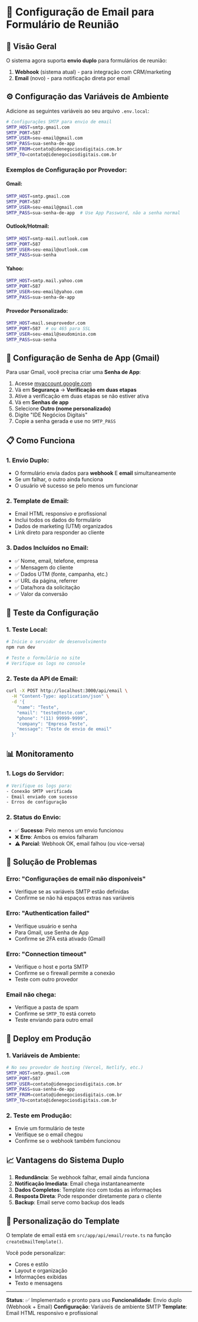 # 📧 Configuração de Email para Formulário de Reunião

## 🎯 **Visão Geral**

O sistema agora suporta **envio duplo** para formulários de reunião:
1. **Webhook** (sistema atual) - para integração com CRM/marketing
2. **Email** (novo) - para notificação direta por email

## ⚙️ **Configuração das Variáveis de Ambiente**

Adicione as seguintes variáveis ao seu arquivo `.env.local`:

```bash
# Configurações SMTP para envio de email
SMTP_HOST=smtp.gmail.com
SMTP_PORT=587
SMTP_USER=seu-email@gmail.com
SMTP_PASS=sua-senha-de-app
SMTP_FROM=contato@idenegociosdigitais.com.br
SMTP_TO=contato@idenegociosdigitais.com.br
```

### **Exemplos de Configuração por Provedor:**

#### **Gmail:**
```bash
SMTP_HOST=smtp.gmail.com
SMTP_PORT=587
SMTP_USER=seu-email@gmail.com
SMTP_PASS=sua-senha-de-app  # Use App Password, não a senha normal
```

#### **Outlook/Hotmail:**
```bash
SMTP_HOST=smtp-mail.outlook.com
SMTP_PORT=587
SMTP_USER=seu-email@outlook.com
SMTP_PASS=sua-senha
```

#### **Yahoo:**
```bash
SMTP_HOST=smtp.mail.yahoo.com
SMTP_PORT=587
SMTP_USER=seu-email@yahoo.com
SMTP_PASS=sua-senha-de-app
```

#### **Provedor Personalizado:**
```bash
SMTP_HOST=mail.seuprovedor.com
SMTP_PORT=587  # ou 465 para SSL
SMTP_USER=seu-email@seudominio.com
SMTP_PASS=sua-senha
```

## 🔐 **Configuração de Senha de App (Gmail)**

Para usar Gmail, você precisa criar uma **Senha de App**:

1. Acesse [myaccount.google.com](https://myaccount.google.com)
2. Vá em **Segurança** → **Verificação em duas etapas**
3. Ative a verificação em duas etapas se não estiver ativa
4. Vá em **Senhas de app**
5. Selecione **Outro (nome personalizado)**
6. Digite "IDE Negócios Digitais"
7. Copie a senha gerada e use no `SMTP_PASS`

## 📋 **Como Funciona**

### **1. Envio Duplo:**
- O formulário envia dados para **webhook** E **email** simultaneamente
- Se um falhar, o outro ainda funciona
- O usuário vê sucesso se pelo menos um funcionar

### **2. Template de Email:**
- Email HTML responsivo e profissional
- Inclui todos os dados do formulário
- Dados de marketing (UTM) organizados
- Link direto para responder ao cliente

### **3. Dados Incluídos no Email:**
- ✅ Nome, email, telefone, empresa
- ✅ Mensagem do cliente
- ✅ Dados UTM (fonte, campanha, etc.)
- ✅ URL da página, referrer
- ✅ Data/hora da solicitação
- ✅ Valor da conversão

## 🧪 **Teste da Configuração**

### **1. Teste Local:**
```bash
# Inicie o servidor de desenvolvimento
npm run dev

# Teste o formulário no site
# Verifique os logs no console
```

### **2. Teste da API de Email:**
```bash
curl -X POST http://localhost:3000/api/email \
  -H "Content-Type: application/json" \
  -d '{
    "name": "Teste",
    "email": "teste@teste.com",
    "phone": "(11) 99999-9999",
    "company": "Empresa Teste",
    "message": "Teste de envio de email"
  }'
```

## 📊 **Monitoramento**

### **1. Logs do Servidor:**
```bash
# Verifique os logs para:
- Conexão SMTP verificada
- Email enviado com sucesso
- Erros de configuração
```

### **2. Status do Envio:**
- ✅ **Sucesso**: Pelo menos um envio funcionou
- ❌ **Erro**: Ambos os envios falharam
- ⚠️ **Parcial**: Webhook OK, email falhou (ou vice-versa)

## 🔧 **Solução de Problemas**

### **Erro: "Configurações de email não disponíveis"**
- Verifique se as variáveis SMTP estão definidas
- Confirme se não há espaços extras nas variáveis

### **Erro: "Authentication failed"**
- Verifique usuário e senha
- Para Gmail, use Senha de App
- Confirme se 2FA está ativado (Gmail)

### **Erro: "Connection timeout"**
- Verifique o host e porta SMTP
- Confirme se o firewall permite a conexão
- Teste com outro provedor

### **Email não chega:**
- Verifique a pasta de spam
- Confirme se `SMTP_TO` está correto
- Teste enviando para outro email

## 🚀 **Deploy em Produção**

### **1. Variáveis de Ambiente:**
```bash
# No seu provedor de hosting (Vercel, Netlify, etc.)
SMTP_HOST=smtp.gmail.com
SMTP_PORT=587
SMTP_USER=contato@idenegociosdigitais.com.br
SMTP_PASS=sua-senha-de-app
SMTP_FROM=contato@idenegociosdigitais.com.br
SMTP_TO=contato@idenegociosdigitais.com.br
```

### **2. Teste em Produção:**
- Envie um formulário de teste
- Verifique se o email chegou
- Confirme se o webhook também funcionou

## 📈 **Vantagens do Sistema Duplo**

1. **Redundância**: Se webhook falhar, email ainda funciona
2. **Notificação Imediata**: Email chega instantaneamente
3. **Dados Completos**: Template rico com todas as informações
4. **Resposta Direta**: Pode responder diretamente para o cliente
5. **Backup**: Email serve como backup dos leads

## 🎨 **Personalização do Template**

O template de email está em `src/app/api/email/route.ts` na função `createEmailTemplate()`.

Você pode personalizar:
- Cores e estilo
- Layout e organização
- Informações exibidas
- Texto e mensagens

---

**Status**: ✅ Implementado e pronto para uso
**Funcionalidade**: Envio duplo (Webhook + Email)
**Configuração**: Variáveis de ambiente SMTP
**Template**: Email HTML responsivo e profissional
